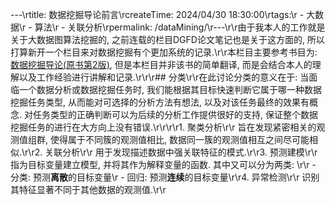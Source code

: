 ---\rtitle: 数据挖掘导论前言\rcreateTime: 2024/04/30 18:30:00\rtags:\r  - 大数据\r  - 算法\r  - 关联分析\rpermalink: /dataMining/\r---\r\r由于我本人的工作就是关于大数据图算法挖掘的, 之前连载的栏目DGFD论文笔记也是关于这方面的, 所以打算新开一个栏目来对数据挖掘有个更加系统的记录.\r\r本栏目主要参考书目为: [数据挖掘导论(原书第2版)](https://book.douban.com/subject/34798830/), 但是本栏目并非该书的简单翻译, 而是会结合本人的理解以及工作经验进行讲解和记录.\r\r\r## 分类\r\r在此讨论分类的意义在于: 当面临一个数据分析或数据挖掘任务时, 我们能根据其目标快速判断它属于哪一种数据挖掘任务类型, 从而能对可选择的分析方法有想法, 以及对该任务最终的效果有概念. 对任务类型的正确判断可以为后续的分析工作提供很好的支持, 保证整个数据挖掘任务的进行在大方向上没有错误.\r\r\r\r1.   聚类分析\r\r     旨在发现紧密相关的观测值组群, 使得属于不同簇的观测值相比, 数据同一簇的观测值相互之间尽可能相似.\r\r2.   关联分析\r\r     用于发现描述数据中强关联特征的模式.\r\r3.   预测建模\r\r     指为目标变量建立模型, 并将其作为解释变量的函数. 其中又可以分为两类: \r\r     -   分类: 预测**离散**的目标变量\r     -   回归: 预测**连续**的目标变量\r\r4.   异常检测\r\r     识别其特征显著不同于其他数据的观测值.\r\r